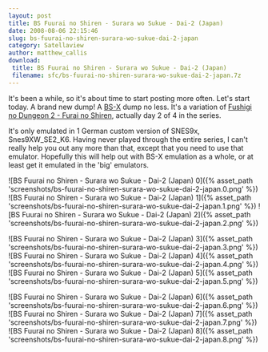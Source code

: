 ```yaml
---
layout: post
title: BS Fuurai no Shiren - Surara wo Sukue - Dai-2 (Japan)
date: 2008-08-06 22:15:46
slug: bs-fuurai-no-shiren-surara-wo-sukue-dai-2-japan
category: Satellaview
author: matthew_callis
download:
 title: BS Fuurai no Shiren - Surara wo Sukue - Dai-2 (Japan)
 filename: sfc/bs-fuurai-no-shiren-surara-wo-sukue-dai-2-japan.7z
---
```


It's been a while, so it's about time to start posting more often. Let's start today. A brand new dump! A [BS-X](http://eludevisibility.org/ "BS-X") dump no less. It's a variation of [Fushigi no Dungeon 2 - Furai no Shiren](http://superfamicom.org/info/fushigi-no-dungeon-2-furai-no-shiren/ "Fushigi no Dungeon 2 - Furai no Shiren"), actually day 2 of 4 in the series.

It's only emulated in 1 German custom version of SNES9x, Snes9XW_SE2_K6. Having never played through the entire series, I can't really help you out any more than that, except that you need to use that emulator. Hopefully this will help out with BS-X emulation as a whole, or at least get it emulated in the 'big' emulators.

![BS Fuurai no Shiren - Surara wo Sukue - Dai-2 (Japan) 0]({% asset_path 'screenshots/bs-fuurai-no-shiren-surara-wo-sukue-dai-2-japan.0.png' %})
![BS Fuurai no Shiren - Surara wo Sukue - Dai-2 (Japan) 1]({% asset_path 'screenshots/bs-fuurai-no-shiren-surara-wo-sukue-dai-2-japan.1.png' %})
![BS Fuurai no Shiren - Surara wo Sukue - Dai-2 (Japan) 2]({% asset_path 'screenshots/bs-fuurai-no-shiren-surara-wo-sukue-dai-2-japan.2.png' %})

![BS Fuurai no Shiren - Surara wo Sukue - Dai-2 (Japan) 3]({% asset_path 'screenshots/bs-fuurai-no-shiren-surara-wo-sukue-dai-2-japan.3.png' %})
![BS Fuurai no Shiren - Surara wo Sukue - Dai-2 (Japan) 4]({% asset_path 'screenshots/bs-fuurai-no-shiren-surara-wo-sukue-dai-2-japan.4.png' %})
![BS Fuurai no Shiren - Surara wo Sukue - Dai-2 (Japan) 5]({% asset_path 'screenshots/bs-fuurai-no-shiren-surara-wo-sukue-dai-2-japan.5.png' %})

![BS Fuurai no Shiren - Surara wo Sukue - Dai-2 (Japan) 6]({% asset_path 'screenshots/bs-fuurai-no-shiren-surara-wo-sukue-dai-2-japan.6.png' %})
![BS Fuurai no Shiren - Surara wo Sukue - Dai-2 (Japan) 7]({% asset_path 'screenshots/bs-fuurai-no-shiren-surara-wo-sukue-dai-2-japan.7.png' %})
![BS Fuurai no Shiren - Surara wo Sukue - Dai-2 (Japan) 8]({% asset_path 'screenshots/bs-fuurai-no-shiren-surara-wo-sukue-dai-2-japan.8.png' %})
